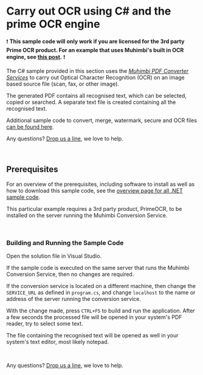 # Carry out OCR using C# and the prime OCR engine

:exclamation: **This sample code will only work if you are licensed for the 3rd party Prime OCR product. For an example that uses Muhimbi's built in OCR engine, see [this post](../OCR%20PDF).**  :exclamation:


The C# sample provided in this section uses the *[Muhimbi PDF Converter Services](http://www.muhimbi.com/Products/PDF-Converter-Services/summary.aspx)* to carry out Optical Character Recognition (OCR) on an image based source file (scan, fax, or other image).

The generated PDF contains all recognised text, which can be selected, copied or searched. A separate text file is created containing all the recognised text.
 
Additional sample code to convert, merge, watermark, secure and OCR files [can be found here](../).

Any questions? [Drop us a line](http://www.muhimbi.com/contact.aspx), we love to help.


<br/>


## Prerequisites
For an overview of the prerequisites, including software to install as well as how to download this sample code, see the [overview page for all .NET sample code](../).

This particular example requires a 3rd party product, PrimeOCR, to be installed on the server running the Muhimbi Conversion Service.

<br/>


### Building and Running the Sample Code

Open the solution file in Visual Studio.

If the sample code is executed on the same server that runs the Muhimbi Conversion Service, then no changes are required.

If the conversion service is located on a different machine, then change the `SERVICE_URL` as defined in `program.cs`, and change `localhost` to the name or address of the server running the conversion service.


With the change made, press `CTRL+F5` to build and run the application. After a few seconds the processed file will be opened in your system's PDF reader, try to select some text.

 The file containing the recognised text will be opened as well in your system's text editor, most likely notepad. 

<br/>

Any questions? [Drop us a line](http://www.muhimbi.com/contact.aspx), we love to help.